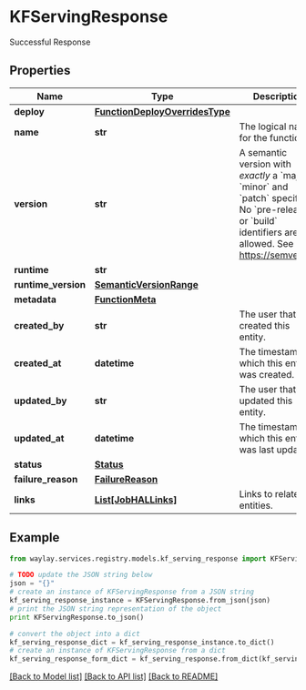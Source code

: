 # KFServingResponse

Successful Response

## Properties

Name | Type | Description | Notes
------------ | ------------- | ------------- | -------------
**deploy** | [**FunctionDeployOverridesType**](FunctionDeployOverridesType.md) |  | [optional] 
**name** | **str** | The logical name for the function. | 
**version** | **str** | A semantic version with _exactly_ a &#x60;major&#x60;, &#x60;minor&#x60; and &#x60;patch&#x60; specifier. No &#x60;pre-release&#x60; or &#x60;build&#x60; identifiers are allowed. See https://semver.org | 
**runtime** | **str** |  | 
**runtime_version** | [**SemanticVersionRange**](SemanticVersionRange.md) |  | [optional] 
**metadata** | [**FunctionMeta**](FunctionMeta.md) |  | 
**created_by** | **str** | The user that created this entity. | 
**created_at** | **datetime** | The timestamp at which this entity was created. | 
**updated_by** | **str** | The user that last updated this entity. | 
**updated_at** | **datetime** | The timestamp at which this entity was last updated. | 
**status** | [**Status**](Status.md) |  | 
**failure_reason** | [**FailureReason**](FailureReason.md) |  | [optional] 
**links** | [**List[JobHALLinks]**](JobHALLinks.md) | Links to related entities. | [optional] 

## Example

```python
from waylay.services.registry.models.kf_serving_response import KFServingResponse

# TODO update the JSON string below
json = "{}"
# create an instance of KFServingResponse from a JSON string
kf_serving_response_instance = KFServingResponse.from_json(json)
# print the JSON string representation of the object
print KFServingResponse.to_json()

# convert the object into a dict
kf_serving_response_dict = kf_serving_response_instance.to_dict()
# create an instance of KFServingResponse from a dict
kf_serving_response_form_dict = kf_serving_response.from_dict(kf_serving_response_dict)
```
[[Back to Model list]](../README.md#documentation-for-models) [[Back to API list]](../README.md#documentation-for-api-endpoints) [[Back to README]](../README.md)


